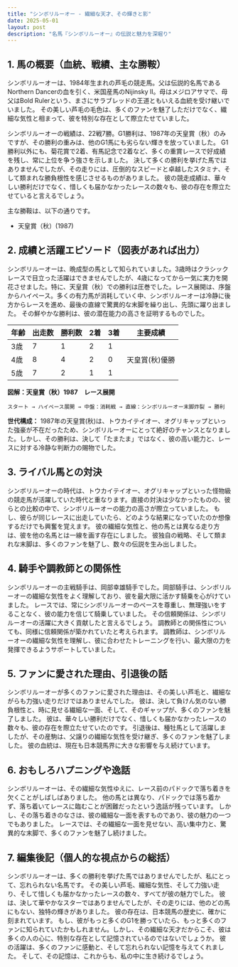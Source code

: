 ```yaml
---
title: "シンボリルーオー - 繊細な天才、その輝きと影"
date: 2025-05-01
layout: post
description: "名馬『シンボリルーオー』の伝説と魅力を深堀り"
---
```


## 1. 馬の概要（血統、戦績、主な勝鞍）

シンボリルーオーは、1984年生まれの芦毛の競走馬。父は伝説的名馬であるNorthern Dancerの血を引く、米国産馬のNijinsky II。母はメジロアサマで、母父はBold Rulerという、まさにサラブレッドの王道ともいえる血統を受け継いでいました。  その美しい芦毛の毛色は、多くのファンを魅了しただけでなく、繊細な気性と相まって、彼を特別な存在として際立たせていました。

シンボリルーオーの戦績は、22戦7勝。G1勝利は、1987年の天皇賞（秋）のみですが、その勝利の重みは、他のG1馬にも劣らない輝きを放っていました。  G1勝利以外にも、菊花賞で2着、有馬記念で2着など、多くの重賞レースで好成績を残し、常に上位を争う強さを示しました。  決して多くの勝利を挙げた馬ではありませんでしたが、その走りには、圧倒的なスピードと卓越したスタミナ、そして類まれな勝負根性を感じさせるものがありました。  彼の競走成績は、華々しい勝利だけでなく、惜しくも届かなかったレースの数々も、彼の存在を際立たせていると言えるでしょう。

主な勝鞍は、以下の通りです。

* 天皇賞（秋）(1987)


## 2. 成績と活躍エピソード（図表があれば出力）

シンボリルーオーは、晩成型の馬として知られていました。3歳時はクラシックレースで目立った活躍はできませんでしたが、4歳になってから一気に実力を開花させました。特に、天皇賞（秋）での勝利は圧巻でした。レース展開は、序盤からハイペース。多くの有力馬が消耗していく中、シンボリルーオーは冷静に後方からレースを進め、最後の直線で驚異的な末脚を繰り出し、先頭に躍り出ました。  その鮮やかな勝利は、彼の潜在能力の高さを証明するものでした。

| 年齢 | 出走数 | 勝利数 | 2着 | 3着 | 主要成績 |
|---|---|---|---|---|---|
| 3歳 | 7 | 1 | 2 | 1 |  |
| 4歳 | 8 | 4 | 2 | 0 | 天皇賞(秋)優勝 |
| 5歳 | 7 | 2 | 1 | 1 |  |


**図解：天皇賞（秋）1987　レース展開**

```
スタート → ハイペース展開 → 中盤：消耗戦 → 直線：シンボリルーオー末脚炸裂 → 勝利
```

**世代構成：** 1987年の天皇賞(秋)は、トウカイテイオー、オグリキャップといった強豪が不在だったため、シンボリルーオーにとって絶好のチャンスとなりました。しかし、その勝利は、決して「たまたま」ではなく、彼の高い能力と、レースに対する冷静な判断力の賜物でした。


## 3. ライバル馬との対決

シンボリルーオーの時代は、トウカイテイオー、オグリキャップといった怪物級の競走馬が活躍していた時代と重なります。直接の対決は少なかったものの、彼らとの比較の中で、シンボリルーオーの能力の高さが際立っていました。  もし、彼らが同じレースに出走していたら、どのような結果になっていたのか想像するだけでも興奮を覚えます。  彼の繊細な気性と、他の馬とは異なる走り方は、彼を他の名馬とは一線を画す存在にしました。  彼独自の戦略、そして類まれな末脚は、多くのファンを魅了し、数々の伝説を生み出しました。


## 4. 騎手や調教師との関係性

シンボリルーオーの主戦騎手は、岡部幸雄騎手でした。岡部騎手は、シンボリルーオーの繊細な気性をよく理解しており、彼を最大限に活かす騎乗を心がけていました。  レースでは、常にシンボリルーオーのペースを尊重し、無理強いをすることなく、彼の能力を信じて騎乗していました。  その信頼関係は、シンボリルーオーの活躍に大きく貢献したと言えるでしょう。  調教師との関係性についても、同様に信頼関係が築かれていたと考えられます。  調教師は、シンボリルーオーの繊細な気性を理解し、彼に合わせたトレーニングを行い、最大限の力を発揮できるようサポートしていました。


## 5. ファンに愛された理由、引退後の話

シンボリルーオーが多くのファンに愛された理由は、その美しい芦毛と、繊細ながらも力強い走りだけではありませんでした。  彼は、決して負けん気のない勝負根性と、時に見せる繊細な一面、そして、そのギャップが、多くのファンを魅了しました。  彼は、華々しい勝利だけでなく、惜しくも届かなかったレースの数々も、彼の存在を際立たせていたのです。  引退後は、種牡馬として活躍しましたが、その産駒は、父譲りの繊細な気性を受け継ぎ、多くのファンを魅了しました。  彼の血統は、現在も日本競馬界に大きな影響を与え続けています。


## 6. おもしろハプニングや逸話

シンボリルーオーは、その繊細な気性ゆえに、レース前のパドックで落ち着きを欠くことがしばしばありました。  他の馬とは異なり、パドックでは落ち着かず、落ち着いてレースに臨むことが困難だったという逸話が残っています。  しかし、その落ち着きのなさは、彼の繊細な一面を表すものであり、彼の魅力の一つでもありました。  レースでは、その繊細な一面を見せない、高い集中力と、驚異的な末脚で、多くのファンを魅了し続けました。


## 7. 編集後記（個人的な視点からの総括）

シンボリルーオーは、多くの勝利を挙げた馬ではありませんでしたが、私にとって、忘れられない名馬です。  その美しい芦毛、繊細な気性、そして力強い走り、そして惜しくも届かなかったレースの数々、すべてが彼の魅力でした。  彼は、決して華やかなスターではありませんでしたが、その走りには、他のどの馬にもない、独特の輝きがありました。  彼の存在は、日本競馬の歴史に、確かに刻まれています。  もし、彼がもっと多くのG1を勝っていたら、もっと多くのファンに知られていたかもしれません。しかし、その繊細な天才だからこそ、彼は多くの人の心に、特別な存在として記憶されているのではないでしょうか。  彼の活躍は、多くのファンに感動と、そして忘れられない記憶を与えてくれました。  そして、その記憶は、これからも、私の中に生き続けるでしょう。
